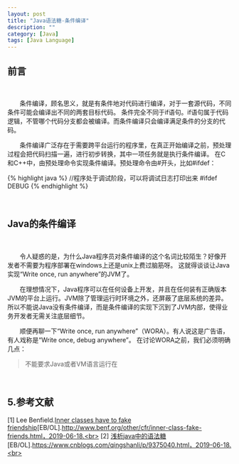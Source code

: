 ```yaml
---
layout: post
title: "Java语法糖-条件编译"
description: ""
category: [Java]
tags: [Java Language]
---
```

<link rel="stylesheet" href="{{ site.baseurl }}/css/pygments.css">

## 前言

<br>

&#160; &#160; &#160; &#160;条件编译，顾名思义，就是有条件地对代码进行编译，对于一套源代码，不同条件可能会编译出不同的两套目标代码。
条件完全不同于if语句。if语句属于代码逻辑，不管哪个代码分支都会被编译。而条件编译只会编译满足条件的分支的代码。

&#160; &#160; &#160; &#160;条件编译广泛存在于需要跨平台运行的程序里，在真正开始编译之前，预处理过程会把代码扫描一遍，进行初步转换，其中一项任务就是执行条件编译。
在C和C++中，由预处理命令实现条件编译。预处理命令由#开头，比如#ifdef：

{% highlight java %}
//程序处于调试阶段，可以将调试日志打印出来 
#ifdef DEBUG
{% endhighlight %}

<br>

## Java的条件编译

<br>

&#160; &#160; &#160; &#160;令人疑惑的是，为什么Java程序员对条件编译的这个名词比较陌生？好像开发者不需要为程序部署在windows上还是unix上费过脑筋呀。
这就得谈谈让Java实现“Write once, run anywhere”的JVM了。

&#160; &#160; &#160; &#160;在理想情况下，Java程序可以在任何设备上开发，并且在任何装有正确版本JVM的平台上运行。JVM除了管理运行时环境之外，还屏蔽了底层系统的差异。
所以不能说Java没有条件编译，而是条件编译的实现下沉到了JVM内部，使得业务开发者无需关注底层细节。

&#160; &#160; &#160; &#160;顺便再聊一下“Write once, run anywhere”（WORA）。有人说这是广告语，有人戏称是“Write once, debug anywhere”。
在讨论WORA之前，我们必须明确几点：

> 不能要求Java或者VM语言运行在


<br>

## 5.参考文献

[1] Lee Benfield.[Inner classes have to fake friendship](http://www.benf.org/other/cfr/inner-class-fake-friends.html)[EB/OL].http://www.benf.org/other/cfr/inner-class-fake-friends.html，2019-06-18.<br>
[2] [浅析java中的语法糖](https://www.cnblogs.com/qingshanli/p/9375040.html)[EB/OL].https://www.cnblogs.com/qingshanli/p/9375040.html，2019-06-18.<br>